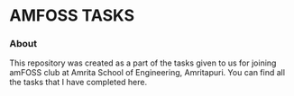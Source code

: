 # AMFOSS TASKS

### About

This repository was created as a part of the tasks given to us 
for joining amFOSS club at Amrita School of Engineering, Amritapuri. 
You can find all the tasks that I have completed here.
